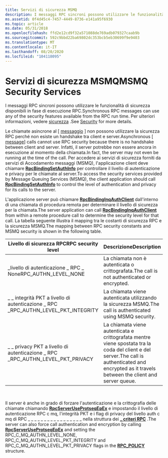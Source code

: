 ```yaml
---
title: Servizi di sicurezza MSMQ
description: I messaggi RPC sincroni possono utilizzare le funzionalità di sicurezza disponibili in fase di esecuzione RPC. Per ulteriori informazioni, vedere sicurezza.
ms.assetid: 0f4d45c4-7457-4449-8736-e141a95f6930
ms.topic: article
ms.date: 05/31/2018
ms.openlocfilehash: ffd2e12cd9f32a571088de769adb079327caab9b
ms.sourcegitcommit: 592c9bbd22ba69802dc353bcb5eb30699f9e9403
ms.translationtype: MT
ms.contentlocale: it-IT
ms.lasthandoff: 08/20/2020
ms.locfileid: "104118095"
---
```

# <a name="msmq-security-services"></a><span data-ttu-id="d390f-104">Servizi di sicurezza MSMQ</span><span class="sxs-lookup"><span data-stu-id="d390f-104">MSMQ Security Services</span></span>

<span data-ttu-id="d390f-105">I messaggi RPC sincroni possono utilizzare le funzionalità di sicurezza disponibili in fase di esecuzione RPC.</span><span class="sxs-lookup"><span data-stu-id="d390f-105">Synchronous RPC messages can use any of the security features available from the RPC run time.</span></span> <span data-ttu-id="d390f-106">Per ulteriori informazioni, vedere [sicurezza](security.md) .</span><span class="sxs-lookup"><span data-stu-id="d390f-106">See [Security](security.md) for more details.</span></span>

<span data-ttu-id="d390f-107">Le chiamate asincrone al \[ [messaggio](/windows/desktop/Midl/message) \] non possono utilizzare la sicurezza RPC perché non esiste un handshake tra client e server.</span><span class="sxs-lookup"><span data-stu-id="d390f-107">Asynchronous \[ [message](/windows/desktop/Midl/message)\] calls cannot use RPC security because there is no handshake between client and server.</span></span> <span data-ttu-id="d390f-108">Infatti, il server potrebbe non essere ancora in esecuzione al momento della chiamata.</span><span class="sxs-lookup"><span data-stu-id="d390f-108">In fact, the server may not even be running at the time of the call.</span></span> <span data-ttu-id="d390f-109">Per accedere ai servizi di sicurezza forniti da servizi di Accodamento messaggi (MSMQ), l'applicazione client deve chiamare [**RpcBindingSetAuthInfo**](/windows/desktop/api/Rpcdce/nf-rpcdce-rpcbindingsetauthinfo) per controllare il livello di autenticazione e privacy per le chiamate al server.</span><span class="sxs-lookup"><span data-stu-id="d390f-109">To access the security services provided by Message Queuing Services (MSMQ), the client application should call [**RpcBindingSetAuthInfo**](/windows/desktop/api/Rpcdce/nf-rpcdce-rpcbindingsetauthinfo) to control the level of authentication and privacy for its calls to the server.</span></span>

<span data-ttu-id="d390f-110">L'applicazione server può chiamare [**RpcBindingInqAuthClient**](/windows/desktop/api/Rpcdce/nf-rpcdce-rpcbindinginqauthclient) dall'interno di una chiamata di procedura remota per determinare il livello di sicurezza per la chiamata.</span><span class="sxs-lookup"><span data-stu-id="d390f-110">The server application can call [**RpcBindingInqAuthClient**](/windows/desktop/api/Rpcdce/nf-rpcdce-rpcbindinginqauthclient) from within a remote procedure call to determine the security level for that call.</span></span> <span data-ttu-id="d390f-111">La tabella seguente illustra il mapping tra le costanti di sicurezza RPC e la sicurezza MSMQ.</span><span class="sxs-lookup"><span data-stu-id="d390f-111">The mapping between RPC security constants and MSMQ security is shown in the following table.</span></span>



| <span data-ttu-id="d390f-112">Livello di sicurezza RPC</span><span class="sxs-lookup"><span data-stu-id="d390f-112">RPC security level</span></span>                | <span data-ttu-id="d390f-113">Descrizione</span><span class="sxs-lookup"><span data-stu-id="d390f-113">Description</span></span>                                                                                |
|-----------------------------------|--------------------------------------------------------------------------------------------|
| <span data-ttu-id="d390f-114">\_livello di autenticazione \_ RPC \_ None</span><span class="sxs-lookup"><span data-stu-id="d390f-114">RPC\_AUTHN\_LEVEL\_NONE</span></span>           | <span data-ttu-id="d390f-115">La chiamata non è autenticata o crittografata.</span><span class="sxs-lookup"><span data-stu-id="d390f-115">The call is not authenticated or encrypted.</span></span>                                                |
| <span data-ttu-id="d390f-116">\_ \_ integrità PKT a livello di autenticazione \_ RPC \_</span><span class="sxs-lookup"><span data-stu-id="d390f-116">RPC\_AUTHN\_LEVEL\_PKT\_INTEGRITY</span></span> | <span data-ttu-id="d390f-117">La chiamata viene autenticata utilizzando la sicurezza MSMQ.</span><span class="sxs-lookup"><span data-stu-id="d390f-117">The call is authenticated using MSMQ security.</span></span>                                             |
| <span data-ttu-id="d390f-118">\_ \_ privacy PKT a livello di autenticazione \_ RPC \_</span><span class="sxs-lookup"><span data-stu-id="d390f-118">RPC\_AUTHN\_LEVEL\_PKT\_PRIVACY</span></span>   | <span data-ttu-id="d390f-119">La chiamata viene autenticata e crittografata mentre viene spostata tra la coda del client e del server.</span><span class="sxs-lookup"><span data-stu-id="d390f-119">The call is authenticated and encrypted as it travels between the client and server queue.</span></span> |



 

<span data-ttu-id="d390f-120">Il server è anche in grado di forzare l'autenticazione e la crittografia delle chiamate chiamando [**RpcServerUseProtseqEpEx**](/windows/desktop/api/Rpcdce/nf-rpcdce-rpcserveruseprotseqepex) e impostando il livello di autenticazione RPC c mq, l'integrità PKT e i flag di privacy del livello auth c mq di RPC \_ \_ \_ \_ \_ \_ \_ \_ \_ \_ \_ \_ \_ \_ \_ \_ \_ nella struttura dei [**\_ criteri RPC**](/windows/desktop/api/Rpcdce/ns-rpcdce-rpc_policy) .</span><span class="sxs-lookup"><span data-stu-id="d390f-120">The server can also force call authentication and encryption by calling [**RpcServerUseProtseqEpEx**](/windows/desktop/api/Rpcdce/nf-rpcdce-rpcserveruseprotseqepex) and setting the RPC\_C\_MQ\_AUTHN\_LEVEL\_NONE, RPC\_C\_MQ\_AUTHN\_LEVEL\_PKT\_INTEGRITY and RPC\_C\_MQ\_AUTHN\_LEVEL\_PKT\_PRIVACY flags in the [**RPC\_POLICY**](/windows/desktop/api/Rpcdce/ns-rpcdce-rpc_policy) structure.</span></span>

 

 